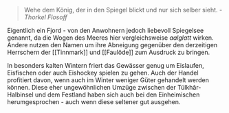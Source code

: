 > Wehe dem König, der in den Spiegel blickt und nur sich selber sieht.
> *- Thorkel Flosoff*

Eigentlich ein Fjord - von den Anwohnern jedoch liebevoll Spiegelsee genannt, da die Wogen des Meeres hier vergleichsweise *aalglatt* wirken. Andere nutzen den Namen um ihre Abneigung gegenüber den derzeitigen Herrschern der [[Tinnmark]] und [[Faulöde]] zum Ausdruck zu bringen. 

In besonders kalten Wintern friert das Gewässer genug um Eislaufen, Eisfischen oder auch Eishockey spielen zu gehen. 
Auch der Handel profitiert davon, wenn auch im Winter weniger Güter gehandelt werden können. Diese eher ungewöhnlichen Umzüge zwischen der Túlkhâr-Halbinsel und dem Festland haben sich auch bei den Einheimischen herumgesprochen - auch wenn diese seltener gut ausgehen. 